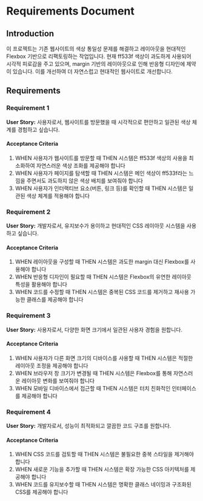 # Requirements Document

## Introduction

이 프로젝트는 기존 웹사이트의 색상 통일성 문제를 해결하고 레이아웃을 현대적인 Flexbox 기반으로 리팩토링하는 작업입니다. 현재 ff533f 색상이 과도하게 사용되어 시각적 피로감을 주고 있으며, margin 기반의 레이아웃으로 인해 반응형 디자인에 제약이 있습니다. 이를 개선하여 더 자연스럽고 현대적인 웹사이트로 개선합니다.

## Requirements

### Requirement 1

**User Story:** 사용자로서, 웹사이트를 방문했을 때 시각적으로 편안하고 일관된 색상 체계를 경험하고 싶습니다.

#### Acceptance Criteria

1. WHEN 사용자가 웹사이트를 방문할 때 THEN 시스템은 ff533f 색상의 사용을 최소화하여 자연스러운 색상 조화를 제공해야 합니다
2. WHEN 사용자가 페이지를 탐색할 때 THEN 시스템은 메인 색상이 ff533f라는 느낌을 주면서도 과도하지 않은 색상 배치를 보여줘야 합니다
3. WHEN 사용자가 인터랙티브 요소(버튼, 링크 등)를 확인할 때 THEN 시스템은 일관된 색상 체계를 적용해야 합니다

### Requirement 2

**User Story:** 개발자로서, 유지보수가 용이하고 현대적인 CSS 레이아웃 시스템을 사용하고 싶습니다.

#### Acceptance Criteria

1. WHEN 레이아웃을 구성할 때 THEN 시스템은 과도한 margin 대신 Flexbox를 사용해야 합니다
2. WHEN 반응형 디자인이 필요할 때 THEN 시스템은 Flexbox의 유연한 레이아웃 특성을 활용해야 합니다
3. WHEN 코드를 수정할 때 THEN 시스템은 중복된 CSS 코드를 제거하고 재사용 가능한 클래스를 제공해야 합니다

### Requirement 3

**User Story:** 사용자로서, 다양한 화면 크기에서 일관된 사용자 경험을 원합니다.

#### Acceptance Criteria

1. WHEN 사용자가 다른 화면 크기의 디바이스를 사용할 때 THEN 시스템은 적절한 레이아웃 조정을 제공해야 합니다
2. WHEN 브라우저 창 크기가 변경될 때 THEN 시스템은 Flexbox를 통해 자연스러운 레이아웃 변화를 보여줘야 합니다
3. WHEN 모바일 디바이스에서 접근할 때 THEN 시스템은 터치 친화적인 인터페이스를 제공해야 합니다

### Requirement 4

**User Story:** 개발자로서, 성능이 최적화되고 깔끔한 코드 구조를 원합니다.

#### Acceptance Criteria

1. WHEN CSS 코드를 검토할 때 THEN 시스템은 불필요한 중복 스타일을 제거해야 합니다
2. WHEN 새로운 기능을 추가할 때 THEN 시스템은 확장 가능한 CSS 아키텍처를 제공해야 합니다
3. WHEN 코드를 유지보수할 때 THEN 시스템은 명확한 클래스 네이밍과 구조화된 CSS를 제공해야 합니다